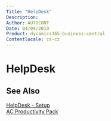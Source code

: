 ```yaml
---
Title: "HelpDesk"
Description: 
Author: AUTOCONT
Date: 04/04/2019
Product: dynamics365-business-central
Contentlocale: cs-cz
---
```


# HelpDesk


## See Also
[HelpDesk - Setup](ac-helpdesk-setup.md)  
[AC Productivity Pack](ac-productivity-pack.md)
